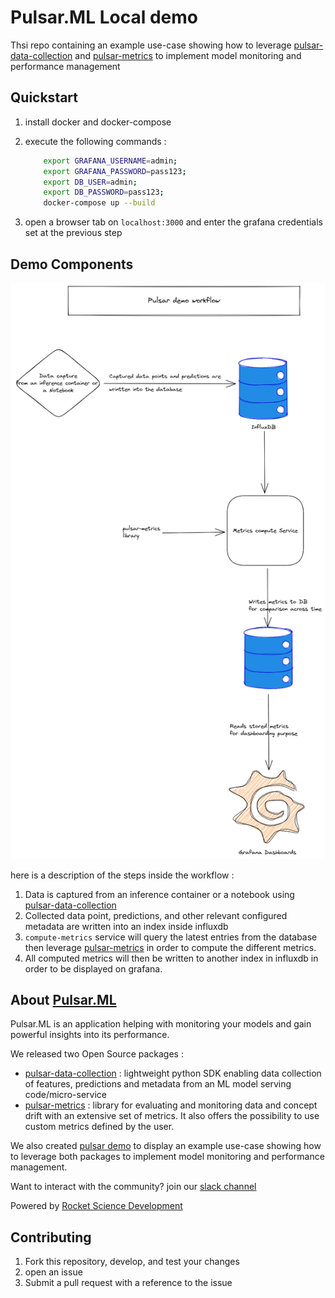 # Pulsar.ML Local demo

Thsi repo containing an example use-case showing how to leverage [pulsar-data-collection](https://github.com/Rocket-Science-Development/pulsar_data_collection) and [pulsar-metrics](https://github.com/Rocket-Science-Development/pulsar_metrics) to implement model monitoring and performance management

## Quickstart

1. install docker and docker-compose
2. execute the following commands :

    ```bash
        export GRAFANA_USERNAME=admin;
        export GRAFANA_PASSWORD=pass123;
        export DB_USER=admin;
        export DB_PASSWORD=pass123;
        docker-compose up --build
    ```

3. open a browser tab on `localhost:3000` and enter the grafana credentials set at the previous step

## Demo Components

![Demo workflow](images/pulsar-demo-workflow.png)

here is a description of the steps inside the workflow :

1. Data is captured from an inference container or a notebook using [pulsar-data-collection](https://github.com/Rocket-Science-Development/pulsar_data_collection)
2. Collected data point, predictions, and other relevant configured metadata are written into an index inside influxdb
3. `compute-metrics` service will query the latest entries from the database then leverage [pulsar-metrics](https://github.com/Rocket-Science-Development/pulsar_metrics) in order to compute the different metrics.
4. All computed metrics will then be written to another index in influxdb in order to be displayed on grafana.

## About [Pulsar.ML](https://pulsar.ml/)

Pulsar.ML is an application helping with monitoring your models and gain powerful insights into its performance.

We released two Open Source packages :

- [pulsar-data-collection](https://github.com/Rocket-Science-Development/pulsar_data_collection) :  lightweight python SDK enabling data collection of features, predictions and metadata from an ML model serving code/micro-service
- [pulsar-metrics](https://github.com/Rocket-Science-Development/pulsar_metrics) : library for evaluating and monitoring data and concept drift with an extensive set of metrics. It also offers the possibility to use custom metrics defined by the user.

We also created [pulsar demo](https://github.com/Rocket-Science-Development/pulsar_demo) to display an example use-case showing how to leverage both packages to implement model monitoring and performance management.

Want to interact with the community? join our [slack channel](https://pulsarml.slack.com)

Powered by [Rocket Science Development](https://rocketscience.one/)

## Contributing

1. Fork this repository, develop, and test your changes
2. open an issue
3. Submit a pull request with a reference to the issue
